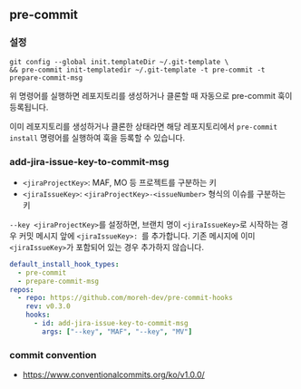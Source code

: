 ## pre-commit

### 설정

```shell
git config --global init.templateDir ~/.git-template \
&& pre-commit init-templatedir ~/.git-template -t pre-commit -t prepare-commit-msg
```

위 명령어를 실행하면 레포지토리를 생성하거나 클론할 때 자동으로 pre-commit 훅이 등록됩니다.

이미 레포지토리를 생성하거나 클론한 상태라면 해당 레포지토리에서 `pre-commit install` 명령어를 실행하여 훅을 등록할 수 있습니다.

### add-jira-issue-key-to-commit-msg

- `<jiraProjectKey>`: MAF, MO 등 프로젝트를 구분하는 키
- `<jiraIssueKey>`: `<jiraProjectKey>-<issueNumber>` 형식의 이슈를 구분하는 키

`--key <jiraProjectKey>`를 설정하면, 브랜치 명이 `<jiraIssueKey>`로 시작하는 경우 커밋 메시지 앞에 `<jiraIssueKey>: `를 추가합니다. 기존 메시지에 이미 `<jiraIssueKey>`가 포함되어 있는 경우 추가하지 않습니다.

```yaml
default_install_hook_types:
  - pre-commit
  - prepare-commit-msg
repos:
  - repo: https://github.com/moreh-dev/pre-commit-hooks
    rev: v0.3.0
    hooks:
      - id: add-jira-issue-key-to-commit-msg
        args: ["--key", "MAF", "--key", "MV"]
```

### commit convention

- https://www.conventionalcommits.org/ko/v1.0.0/
